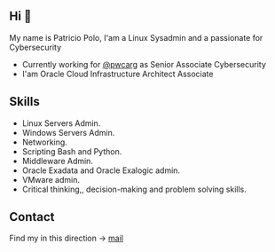 ## Hi 👋

My name is Patricio Polo, I'am a Linux Sysadmin and a passionate for Cybersecurity

* Currently working for [@pwcarg](https://www.pwc.com.ar/) as Senior Associate Cybersecurity
* I'am Oracle Cloud Infrastructure Architect Associate 

## Skills

* Linux Servers Admin.
* Windows Servers Admin.
* Networking.
* Scripting Bash and Python.
* Middleware Admin.
* Oracle Exadata and Oracle Exalogic admin.
* VMware admin.
* Critical thinking,, decision-making and problem solving skills.

## Contact

Find my in this direction -> [mail](f1rm0st@pm.me)

